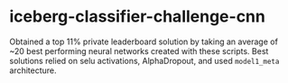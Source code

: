 # iceberg-classifier-challenge-cnn

Obtained a top 11% private leaderboard solution by taking an average of ~20 best performing neural networks created with these scripts. 
Best solutions relied on selu activations, AlphaDropout, and used `model1_meta` architecture.
